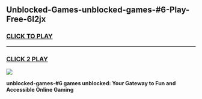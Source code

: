 
## Unblocked-Games-unblocked-games-#6-Play-Free-6l2jx
<h3>
<a href="https://premium76.site?title=unblocked-games-#6&ref=17A">CLICK TO PLAY</a></h3>
<hr>

<h3>
<a href="https://premium76.site?title=unblocked-games-#6&ref=17A">CLICK 2 PLAY</a>
  
</h3>

<a href="https://premium76.site?title=unblocked-games-#6&ref=17A"><img src="https://clearcache.store/games.png"></a>


**unblocked-games-#6 games unblocked: Your Gateway to Fun and Accessible Online Gaming**
